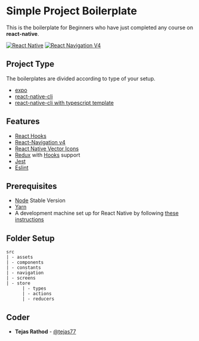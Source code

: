 # Simple Project Boilerplate

This is the boilerplate for Beginners who have just completed any course on **react-native**.

[![React Native](https://img.shields.io/badge/React%20Native-v0.62.2-green.svg)](https://facebook.github.io/react-native/)
[![React Navigation V4](https://img.shields.io/badge/React%20Navigation-v4.3.9-blue.svg)](https://reactnavigation.org/)

## Project Type

The boilerplates are divided according to type of your setup.

- [expo](expo)
- [react-native-cli](react-native)
- [react-native-cli with typescript template](react-native-typescript)

## Features

- [React Hooks](https://reactjs.org/docs/hooks-intro.html)
- [React-Navigation v4](https://reactnavigation.org/docs/4.x/getting-started)
- [React Native Vector Icons](https://github.com/oblador/react-native-vector-icons)
- [Redux](http://redux.js.org/) with [Hooks](https://react-redux.js.org/api/hooks) support
- [Jest](https://facebook.github.io/jest/)
- [Eslint](http://eslint.org/)

## Prerequisites

- [Node](https://nodejs.org) Stable Version
- [Yarn](https://yarnpkg.com/)
- A development machine set up for React Native by following [these instructions](https://facebook.github.io/react-native/docs/getting-started.html)

## Folder Setup

```
src
| - assets
| - components
| - constants
| - navigation
| - screens
| - store
      | - types
      | - actions
      | - reducers
```

## Coder

- **Tejas Rathod** - [@tejas77](https://github.com/tejas77)
